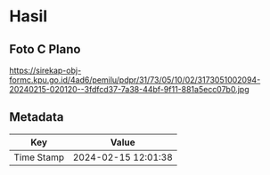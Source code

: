 # Hasil

## Foto C Plano

https://sirekap-obj-formc.kpu.go.id/4ad6/pemilu/pdpr/31/73/05/10/02/3173051002094-20240215-020120--3fdfcd37-7a38-44bf-9f11-881a5ecc07b0.jpg


## Metadata

| Key        | Value               |
| ---------- | ------------------- |
| Time Stamp | 2024-02-15 12:01:38 |




